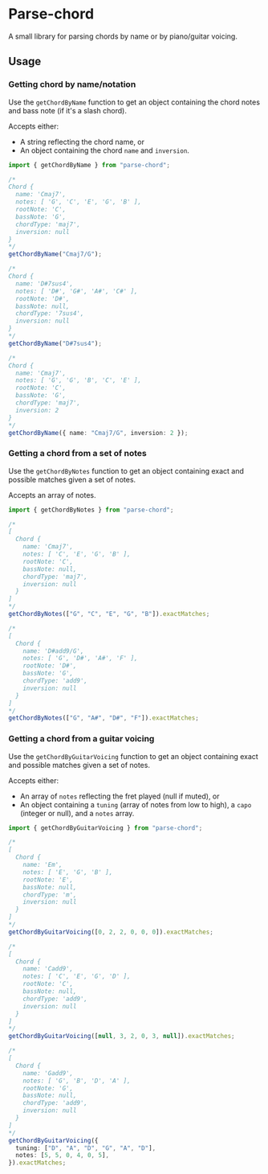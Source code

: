 # Parse-chord

A small library for parsing chords by name or by piano/guitar voicing.

## Usage

### Getting chord by name/notation

Use the `getChordByName` function to get an object containing the chord notes
and bass note (if it's a slash chord).

Accepts either:

- A string reflecting the chord name, or
- An object containing the chord `name` and `inversion`.

```typescript
import { getChordByName } from "parse-chord";

/*
Chord {
  name: 'Cmaj7',
  notes: [ 'G', 'C', 'E', 'G', 'B' ],
  rootNote: 'C',
  bassNote: 'G',
  chordType: 'maj7',
  inversion: null
}
*/
getChordByName("Cmaj7/G");

/*
Chord {
  name: 'D#7sus4',
  notes: [ 'D#', 'G#', 'A#', 'C#' ],
  rootNote: 'D#',
  bassNote: null,
  chordType: '7sus4',
  inversion: null
}
*/
getChordByName("D#7sus4");

/*
Chord {
  name: 'Cmaj7',
  notes: [ 'G', 'G', 'B', 'C', 'E' ],
  rootNote: 'C',
  bassNote: 'G',
  chordType: 'maj7',
  inversion: 2
}
*/
getChordByName({ name: "Cmaj7/G", inversion: 2 });
```

### Getting a chord from a set of notes

Use the `getChordByNotes` function to get an object containing exact and
possible matches given a set of notes.

Accepts an array of notes.

```typescript
import { getChordByNotes } from "parse-chord";

/*
[
  Chord {
    name: 'Cmaj7',
    notes: [ 'C', 'E', 'G', 'B' ],
    rootNote: 'C',
    bassNote: null,
    chordType: 'maj7',
    inversion: null
  }
]
*/
getChordByNotes(["G", "C", "E", "G", "B"]).exactMatches;

/*
[
  Chord {
    name: 'D#add9/G',
    notes: [ 'G', 'D#', 'A#', 'F' ],
    rootNote: 'D#',
    bassNote: 'G',
    chordType: 'add9',
    inversion: null
  }
]
*/
getChordByNotes(["G", "A#", "D#", "F"]).exactMatches;
```

### Getting a chord from a guitar voicing

Use the `getChordByGuitarVoicing` function to get an object containing exact and
possible matches given a set of notes.

Accepts either:

- An array of `notes` reflecting the fret played (null if muted), or
- An object containing a `tuning` (array of notes from low to high), a `capo`
  (integer or null), and a `notes` array.

```typescript
import { getChordByGuitarVoicing } from "parse-chord";

/*
[
  Chord {
    name: 'Em',
    notes: [ 'E', 'G', 'B' ],
    rootNote: 'E',
    bassNote: null,
    chordType: 'm',
    inversion: null
  }
]
*/
getChordByGuitarVoicing([0, 2, 2, 0, 0, 0]).exactMatches;

/*
[
  Chord {
    name: 'Cadd9',
    notes: [ 'C', 'E', 'G', 'D' ],
    rootNote: 'C',
    bassNote: null,
    chordType: 'add9',
    inversion: null
  }
]
*/
getChordByGuitarVoicing([null, 3, 2, 0, 3, null]).exactMatches;

/*
[
  Chord {
    name: 'Gadd9',
    notes: [ 'G', 'B', 'D', 'A' ],
    rootNote: 'G',
    bassNote: null,
    chordType: 'add9',
    inversion: null
  }
]
*/
getChordByGuitarVoicing({
  tuning: ["D", "A", "D", "G", "A", "D"],
  notes: [5, 5, 0, 4, 0, 5],
}).exactMatches;
```
